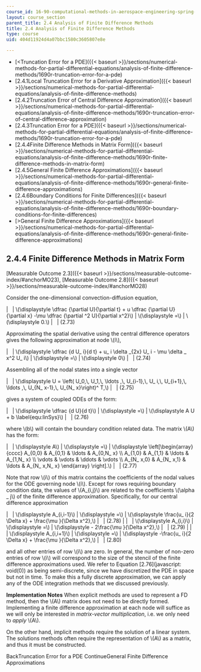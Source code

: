```yaml
---
course_id: 16-90-computational-methods-in-aerospace-engineering-spring-2014
layout: course_section
parent_title: 2.4 Analysis of Finite Difference Methods
title: 2.4 Analysis of Finite Difference Methods
type: course
uid: 404d11924d4a07bbc1580c3605807e8e

---
```


*   [<Truncation Error for a PDE]({{< baseurl >}}/sections/numerical-methods-for-partial-differential-equations/analysis-of-finite-difference-methods/1690r-truncation-error-for-a-pde)
*   [2.4.1Local Truncation Error for a Derivative Approximation]({{< baseurl >}}/sections/numerical-methods-for-partial-differential-equations/analysis-of-finite-difference-methods)
*   [2.4.2Truncation Error of Central Difference Approximation]({{< baseurl >}}/sections/numerical-methods-for-partial-differential-equations/analysis-of-finite-difference-methods/1690r-truncation-error-of-central-difference-approximation)
*   [2.4.3Truncation Error for a PDE]({{< baseurl >}}/sections/numerical-methods-for-partial-differential-equations/analysis-of-finite-difference-methods/1690r-truncation-error-for-a-pde)
*   [2.4.4Finite Difference Methods in Matrix Form]({{< baseurl >}}/sections/numerical-methods-for-partial-differential-equations/analysis-of-finite-difference-methods/1690r-finite-difference-methods-in-matrix-form)
*   [2.4.5General Finite Difference Approximations]({{< baseurl >}}/sections/numerical-methods-for-partial-differential-equations/analysis-of-finite-difference-methods/1690r-general-finite-difference-approximations)
*   [2.4.6Boundary Conditions for Finite Differences]({{< baseurl >}}/sections/numerical-methods-for-partial-differential-equations/analysis-of-finite-difference-methods/1690r-boundary-conditions-for-finite-differences)
*   [\>General Finite Difference Approximations]({{< baseurl >}}/sections/numerical-methods-for-partial-differential-equations/analysis-of-finite-difference-methods/1690r-general-finite-difference-approximations)

2.4.4 Finite Difference Methods in Matrix Form
----------------------------------------------

[Measurable Outcome 2.3]({{< baseurl >}}/sections/measurable-outcome-index/#anchorMO23), [Measurable Outcome 2.8]({{< baseurl >}}/sections/measurable-outcome-index/#anchorMO28)

Consider the one-dimensional convection-diffusion equation,

| &nbsp; | \\(\\displaystyle \\dfrac {\\partial U}{\\partial t} + u \\dfrac {\\partial U}{\\partial x} -\\mu \\dfrac {\\partial ^2 U}{\\partial x^2}\\) | \\(\\displaystyle =\\) | \\(\\displaystyle 0.\\) | &nbsp; | (2.73) 

Approximating the spatial derivative using the central difference operators gives the following approximation at node \\(i\\),

| &nbsp; | \\(\\displaystyle \\dfrac {d U\_ i}{d t} + u\_ i \\delta \_{2x} U\_ i - \\mu \\delta \_ x^2 U\_ i\\) | \\(\\displaystyle =\\) | \\(\\displaystyle 0\\) | &nbsp; | (2.74) 

Assembling all of the nodal states into a single vector

| &nbsp; | \\(\\displaystyle U = \\left( U\_0,\\, U\_1,\\, \\ldots ,\\, U\_{i-1},\\, U\_ i,\\, U\_{i+1},\\, \\ldots ,\\, U\_{N\_ x-1},\\, U\_{N\_ x}\\right)^ T,\\) | &nbsp; | (2.75) 

gives a system of coupled ODEs of the form:

| &nbsp; | \\(\\displaystyle \\dfrac {d U}{d t}\\) | \\(\\displaystyle =\\) | \\(\\displaystyle A U + b \\label{equ:linSys}\\) | &nbsp; | (2.76) 

where \\(b\\) will contain the boundary condition related data. The matrix \\(A\\) has the form:

| &nbsp; | \\(\\displaystyle A\\) | \\(\\displaystyle =\\) | \\(\\displaystyle \\left\[\\begin{array}{cccc} A\_{0,0} & A\_{0,1} & \\ldots & A\_{0,N\_ x} \\\\ A\_{1,0} & A\_{1,1} & \\ldots & A\_{1,N\_ x} \\\\ \\vdots & \\vdots & \\ddots & \\vdots \\\\ A\_{N\_ x,0} & A\_{N\_ x,1} & \\ldots & A\_{N\_ x,N\_ x} \\end{array} \\right\].\\) | &nbsp; | (2.77) 

Note that row \\(i\\) of this matrix contains the coefficients of the nodal values for the ODE governing node \\(i\\). Except for rows requiring boundary condition data, the values of \\(A\_{i,j}\\) are related to the coefficients \\(\\alpha \_ j\\) of the finite difference approximation. Specifically, for our central difference approximation

| &nbsp; | \\(\\displaystyle A\_{i,i-1}\\) | \\(\\displaystyle =\\) | \\(\\displaystyle \\frac{u\_ i}{2 \\Delta x} + \\frac{\\mu }{\\Delta x^2},\\) | &nbsp; | (2.78) |
| &nbsp; | \\(\\displaystyle A\_{i,i}\\) | \\(\\displaystyle =\\) | \\(\\displaystyle - 2\\frac{\\mu }{\\Delta x^2},\\) | &nbsp; | (2.79) |
| &nbsp; | \\(\\displaystyle A\_{i,i+1}\\) | \\(\\displaystyle =\\) | \\(\\displaystyle -\\frac{u\_ i}{2 \\Delta x} + \\frac{\\mu }{\\Delta x^2},\\) | &nbsp; | (2.80) 

and all other entries of row \\(i\\) are zero. In general, the number of non-zero entries of row \\(i\\) will correspond to the size of the stencil of the finite difference approximations used. We refer to Equation [2.76](javascript: void(0)) as being semi-discrete, since we have discretized the PDE in space but not in time. To make this a fully discrete approximation, we can apply any of the ODE integration methods that we discussed previously.

**Implementation Notes** When explicit methods are used to represent a FD method, then the \\(A\\) matrix does not need to be directly formed. Implementing a finite difference approximation at each node will suffice as we will only be interested in _matrix-vector multiplication_, i.e. we only need to _apply_ \\(A\\).

On the other hand, implicit methods require the solution of a linear system. The solutions methods often require the representation of \\(A\\) as a matrix, and thus it must be constructed.

BackTruncation Error for a PDE ContinueGeneral Finite Difference Approximations